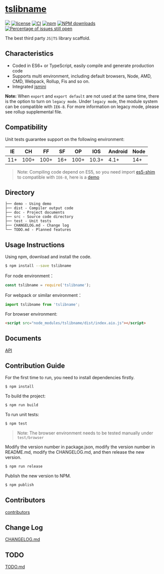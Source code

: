 # [tslibname](https://github.com/tslibusername/tslibname)
[![](https://img.shields.io/badge/Powered%20by-jslib%20base-brightgreen.svg)](https://github.com/tslibusername/jslib-base)
[![license](https://img.shields.io/badge/license-MIT-blue.svg)](https://github.com/tslibusername/tslibname/blob/master/LICENSE)
[![CI](https://github.com/tslibusername/tslibname/actions/workflows/ci.yml/badge.svg?branch=master)](https://github.com/tslibusername/tslibname/actions/workflows/ci.yml)
[![npm](https://img.shields.io/badge/npm-0.1.0-orange.svg)](https://www.npmjs.com/package/tslibname)
[![NPM downloads](http://img.shields.io/npm/dm/tslibname.svg?style=flat-square)](http://www.npmtrends.com/tslibname)
[![Percentage of issues still open](http://isitmaintained.com/badge/open/tslibusername/tslibname.svg)](http://isitmaintained.com/project/tslibusername/tslibname "Percentage of issues still open")

The best third party `JS|TS` library scaffold. 

## Characteristics

- Coded in ES6+ or TypeScript, easily compile and generate production code
- Supports multi environment, including default browsers, Node, AMD, CMD, Webpack, Rollup, Fis and so on.
- Integrated [jsmini](https://github.com/jsmini)

**Note:** When `export` and `export default` are not used at the same time, there is the option to 
turn on `legacy mode`. Under `legacy mode`, the module system can be compatible with `IE6-8`. For more information on legacy mode, 
please see rollup supplemental file. 

## Compatibility
Unit tests guarantee support on the following environment:

| IE   | CH   | FF   | SF   | OP   | IOS  | Android   | Node  |
| ---- | ---- | ---- | ---- | ---- | ---- | ---- | ----- |
| 11+   | 100+ | 100+  | 16+   | 100+  | 10.3+   | 4.1+   | 14+ |

> Note: Compiling code depend on ES5, so you need import [es5-shim](http://github.com/es-shims/es5-shim/) to compatible with `IE6-8`, here is a [demo](./demo/demo-global.html)

## Directory
```
├── demo - Using demo
├── dist - Compiler output code
├── doc - Project documents
├── src - Source code directory
├── test - Unit tests
├── CHANGELOG.md - Change log
└── TODO.md - Planned features
```

## Usage Instructions

Using npm, download and install the code. 

```bash
$ npm install --save tslibname
```

For node environment：

```js
const tslibname = require('tslibname');
```

For webpack or similar environment：

```js
import tslibname from 'tslibname';
```

For browser environment:

```html
<script src="node_modules/tslibname/dist/index.aio.js"></script>
```

## Documents
[API](./doc/api.md)

## Contribution Guide
For the first time to run, you need to install dependencies firstly.

```bash
$ npm install
```

To build the project:

```bash
$ npm run build
```

To run unit tests:

```bash
$ npm test
```

> Note: The browser environment needs to be tested manually under ```test/browser```

Modify the version number in package.json, modify the version number in README.md, modify the CHANGELOG.md, and then release the new version.

```bash
$ npm run release
```

Publish the new version to NPM.

```bash
$ npm publish
```

## Contributors

[contributors](https://github.com/tslibusername/tslibname/graphs/contributors)

## Change Log
[CHANGELOG.md](./CHANGELOG.md)

## TODO
[TODO.md](./TODO.md)
